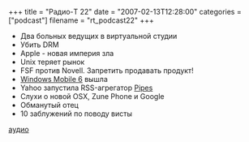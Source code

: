 +++
title = "Радио-T 22"
date = "2007-02-13T12:28:00"
categories = ["podcast"]
filename = "rt_podcast22"
+++


- Два больных ведущих в виртуальной студии
- Убить DRM
- Apple - новая империя зла
- Unix теряет рынок
- FSF против Novell. Запретить продавать продукт!
- [Windows Mobile 6](http://www.engadget.com/photos/windows-mobile-6-professional/) вышла
- Yahoo запустила RSS-агрегатор [Pipes](http://pipes.yahoo.com/)
- Слухи о новой OSX, Zune Phone и Google
- Обманутый отец
- 10 заблужений по поводу висты

[аудио](http://cdn.radio-t.com/rt_podcast22.mp3)
<audio src="http://cdn.radio-t.com/rt_podcast22.mp3" preload="none"></audio>
